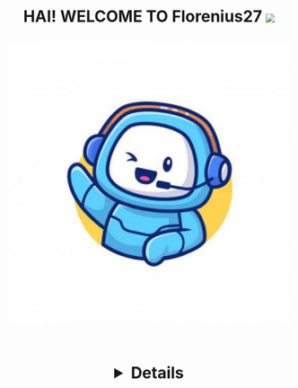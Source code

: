 <h1 align="center">HAI! WELCOME TO Florenius27 <img src="https://user-images.githubusercontent.com/1303154/88677602-1635ba80-d120-11ea-84d8-d263ba5fc3c0.gif"

<p align="center">

<p align="center">
  <img src="https://raw.githubusercontent.com/Arya274/Arya274/main/20210127_212936.jpg" />
 &nbsp;&nbsp; 
<details>

## Simple Whatsapp Bot

### FOR TERMUX USER
```bash
> pkg install git
> pkg install ffmpeg
> pkg install imagemagick
> pkg install nodejs
> git clone https://github.com/Florensius27/Loren-BOT
> ls
> cd Loren-BOT
> npm i
> node index.js
```
#### Run
```bash
> node . [<session name>] (session name is optional)
```
## Note
```bash
[Y/n] = Y
[Default=N] = Y
```
---------

### FOR WINDOWS/VPS/RDP USER
```bash
> git clone https://github.com/Florensius27/Loren-BOT
> cd Loren-BOT
> npm install
```
#### Run
```bash
> node index.js
```
